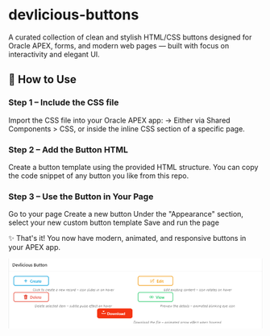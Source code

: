 # devlicious-buttons
A curated collection of clean and stylish HTML/CSS buttons designed for Oracle APEX, forms, and modern web pages — built with focus on interactivity and elegant UI.

## 🚀 How to Use
### Step 1 – Include the CSS file
Import the CSS file into your Oracle APEX app:
→ Either via Shared Components > CSS,
or inside the inline CSS section of a specific page.

### Step 2 – Add the Button HTML
Create a button template using the provided HTML structure.
You can copy the code snippet of any button you like from this repo.

### Step 3 – Use the Button in Your Page
Go to your page
Create a new button
Under the "Appearance" section, select your new custom button template
Save and run the page

✨ That's it! You now have modern, animated, and responsive buttons in your APEX app.


![Button Preview](./preview.png)



